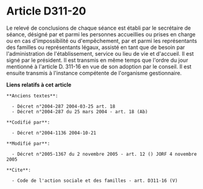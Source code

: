 # Article D311-20

Le relevé de conclusions de chaque séance est établi par le secrétaire de séance, désigné par et parmi les personnes
accueillies ou prises en charge ou en cas d'impossibilité ou d'empêchement, par et parmi les représentants des familles ou
représentants légaux, assisté en tant que de besoin par l'administration de l'établissement, service ou lieu de vie et
d'accueil. Il est signé par le président. Il est transmis en même temps que l'ordre du jour mentionné à l'article D. 311-16
en vue de son adoption par le conseil. Il est ensuite transmis à l'instance compétente de l'organisme gestionnaire.

**Liens relatifs à cet article**

	**Anciens textes**:

	  - Décret n°2004-287 2004-03-25 art. 18
	  - Décret n°2004-287 du 25 mars 2004 - art. 18 (Ab)

	**Codifié par**:

	  - Décret n°2004-1136 2004-10-21

	**Modifié par**:

	  - Décret n°2005-1367 du 2 novembre 2005 - art. 12 () JORF 4 novembre 2005

	**Cite**:

	  - Code de l'action sociale et des familles - art. D311-16 (V)
